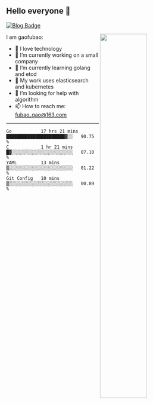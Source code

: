 ## Hello everyone 👋

[![Blog Badge](https://img.shields.io/badge/blog-60k+%20pageview-brightgreen)](https://www.jianshu.com/u/d777ec56a358)

<img align="right" width="50%" src="https://github-readme-stats.vercel.app/api?username=gaofubao&theme=dark">

I am gaofubao:

- 🔭 I love technology
- 🌱 I’m currently working on a small company
- 👯 I’m currently learning golang and etcd
- 💬 My work uses elasticsearch and kubernetes
- 🤔 I’m looking for help with algorithm
- 📫 How to reach me: fubao_gao@163.com

---


<!--START_SECTION:waka-->
```text
Go           17 hrs 21 mins  ██████████████████████▓░░   90.75 % 
C            1 hr 21 mins    █▓░░░░░░░░░░░░░░░░░░░░░░░   07.10 % 
YAML         13 mins         ▒░░░░░░░░░░░░░░░░░░░░░░░░   01.22 % 
Git Config   10 mins         ▒░░░░░░░░░░░░░░░░░░░░░░░░   00.89 % 
```
<!--END_SECTION:waka-->
